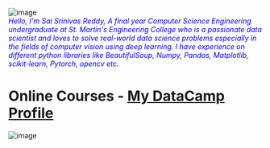 ![image](https://user-images.githubusercontent.com/43592400/82483268-c1f5d500-9af5-11ea-86ab-f6bef345d271.jpg)  
<span style="color:blue">*Hello, I'm Sai Srinivas Reddy, A final year Computer Science Engineering undergraduate at St. Martin's Engineering College who is a passionate data scientist and loves to solve real-world data science problems especially in the fields of computer vision using deep learning. I have experience on different python libraries like BeautifulSoup, Numpy, Pandas, Matplotlib, scikit-learn, Pytorch, opencv etc.* </span> 
# Online Courses - [My DataCamp Profile](https://www.datacamp.com/profile/musirikasrinivas)
![image](https://user-images.githubusercontent.com/43592400/82485471-1b133800-9af9-11ea-977a-286cf7a5c661.jpg)
